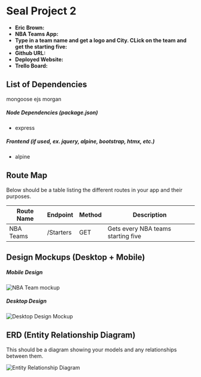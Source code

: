 # Seal Project 2

- **Eric Brown:**
- **NBA Teams App:**
- **Type in a team name and get a logo and City.  CLick on the team and get the starting five:**
- **Github URL:**
- **Deployed Website:**
- **Trello Board:**

## List of Dependencies
mongoose
ejs
morgan
##### Node Dependencies (package.json)

- express

##### Frontend (if used, ex. jquery, alpine, bootstrap, htmx, etc.)

- alpine

## Route Map

Below should be a table listing the different routes in your app and their purposes.

| Route Name | Endpoint | Method | Description |
|------------|----------|--------|-------------|
| NBA Teams  | /Starters| GET    |Gets every NBA teams starting five|

## Design Mockups (Desktop + Mobile)

##### Mobile Design

![NBA Team mockup](https://github.com/Ekbrown5/project2/assets/148923200/e656a794-fcb0-4ae4-a9e8-16f82bac02b1)



##### Desktop Design

![Desktop Design Mockup](./url-to-picture.jpg)

## ERD (Entity Relationship Diagram)

This should be a diagram showing your models and any relationships between them.

![Entity Relationship Diagram](./url-to-picture.jpg)

